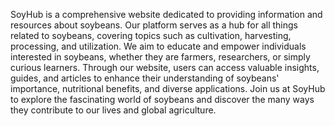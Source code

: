 SoyHub is a comprehensive website dedicated to providing information and resources about soybeans. Our platform serves as a hub for all things related to soybeans, covering topics such as cultivation, harvesting, processing, and utilization. We aim to educate and empower individuals interested in soybeans, whether they are farmers, researchers, or simply curious learners. Through our website, users can access valuable insights, guides, and articles to enhance their understanding of soybeans' importance, nutritional benefits, and diverse applications. Join us at SoyHub to explore the fascinating world of soybeans and discover the many ways they contribute to our lives and global agriculture.